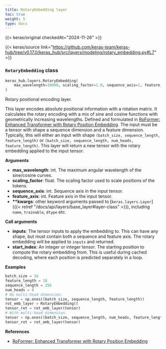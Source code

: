 ```yaml
---
title: RotaryEmbedding layer
toc: true
weight: 5
type: docs
---
```


{{< keras/original checkedAt="2024-11-26" >}}

{{< keras/source link="https://github.com/keras-team/keras-hub/tree/v0.17.0/keras_hub/src/layers/modeling/rotary_embedding.py#L7" >}}

### `RotaryEmbedding` class

```python
keras_hub.layers.RotaryEmbedding(
    max_wavelength=10000, scaling_factor=1.0, sequence_axis=1, feature_axis=-1, **kwargs
)
```

Rotary positional encoding layer.

This layer encodes absolute positional information with a rotation
matrix. It calculates the rotary encoding with a mix of sine and
cosine functions with geometrically increasing wavelengths.
Defined and formulated in [RoFormer: Enhanced Transformer with Rotary Position Embedding](https://arxiv.org/abs/2104.09864v4).
The input must be a tensor with shape a sequence dimension and a feature
dimension. Typically, this will either an input with shape
`(batch_size, sequence_length, feature_length)` or
`(batch_size, sequence_length, num_heads, feature_length)`.
This layer will return a new tensor with the rotary embedding applied to
the input tensor.

**Arguments**

- **max_wavelength**: int. The maximum angular wavelength of the sine/cosine
  curves.
- **scaling_factor**: float. The scaling factor used to scale positions of
  the tokens.
- **sequence_axis**: int. Sequence axis in the input tensor.
- **feature_axis**: int. Feature axis in the input tensor.
- **\*\*kwargs**: other keyword arguments passed to [`keras.layers.Layer`]({{< relref "/docs/api/layers/base_layer#layer-class" >}}),
  including `name`, `trainable`, `dtype` etc.

**Call arguments**

- **inputs**: The tensor inputs to apply the embedding to. This can have
  any shape, but must contain both a sequence and feature axis. The
  rotary embedding will be applied to `inputs` and returned.
- **start_index**: An integer or integer tensor. The starting position to
  compute the rotary embedding from. This is useful during cached
  decoding, where each position is predicted separately in a loop.

**Examples**

```python
batch_size = 16
feature_length = 18
sequence_length = 256
num_heads = 8
# No multi-head dimension.
tensor = np.ones((batch_size, sequence_length, feature_length))
rot_emb_layer = RotaryEmbedding()
tensor_rot = rot_emb_layer(tensor)
# With multi-head dimension.
tensor = np.ones((batch_size, sequence_length, num_heads, feature_length))
tensor_rot = rot_emb_layer(tensor)
```

**References**

- [RoFormer: Enhanced Transformer with Rotary Position Embedding](https://arxiv.org/abs/2104.09864v4)
